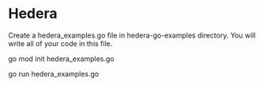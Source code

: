 # Hedera
Create a hedera_examples.go file in hedera-go-examples directory. You will write all of your code in this file.


go mod init hedera_examples.go

go run hedera_examples.go


